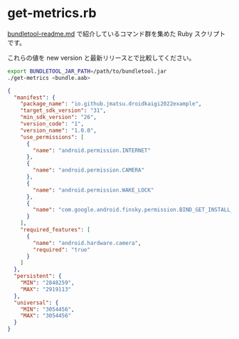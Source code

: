 # get-metrics.rb

[bundletool-readme.md](./bundletool-readme.md) で紹介しているコマンド群を集めた Ruby スクリプトです。

これらの値を new version と最新リリースとで比較してください。

```bash
export BUNDLETOOL_JAR_PATH=/path/to/bundletool.jar
./get-metrics <bundle.aab>
```

```json
{
  "manifest": {
    "package_name": "io.github.jmatsu.droidkaigi2022example",
    "target_sdk_version": "31",
    "min_sdk_version": "26",
    "version_code": "1",
    "version_name": "1.0.0",
    "use_permissions": [
      {
        "name": "android.permission.INTERNET"
      },
      {
        "name": "android.permission.CAMERA"
      },
      {
        "name": "android.permission.WAKE_LOCK"
      },
      {
        "name": "com.google.android.finsky.permission.BIND_GET_INSTALL_REFERRER_SERVICE"
      }
    ],
    "required_features": [
      {
        "name": "android.hardware.camera",
        "required": "true"
      }
    ]
  },
  "persistent": {
    "MIN": "2848259",
    "MAX": "2919113"
  },
  "universal": {
    "MIN": "3054456",
    "MAX": "3054456"
  }
}
```
